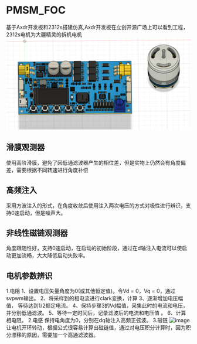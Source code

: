 # PMSM_FOC

基于Axdr开发板和2312s搭建仿真,Axdr开发板在立创开源广场上可以看到工程，2312s电机为大疆精灵的拆机电机
![pic](/AxDr.png)

## 滑膜观测器
使用高阶滑膜，避免了因低通滤波器产生的相位差，但是实物上仍然会有角度偏差，需要根据不同转速进行角度补偿
## 高频注入
采用方波注入的形式，在角度收敛后使用注入两次电压的方式对极性进行辨识，支持0速启动，但是噪声大。
## 非线性磁链观测器
角度跟随性好，支持0速启动，在启动的初始阶段，通过在d轴注入电流可以使启动更加流畅，大大降低启动失败率。
## 电机参数辨识
1.电阻
  1、设置电压矢量角度为0(或其他恒定值)。令Vd = 0，Vq = 0，通过svpwm输出。
  2、将采样到的相电流进行clark变换，计算 
  3、逐渐增加电压幅值， 等待达到1/2额定电流。
  4、保持步骤3的Vd幅值，采集此时的电流和电压，并分别低通滤波。
  5、等待一定时间后，记录滤波后的电流和电压值 。
  6、计算相电阻。
2.电感
  保持电角度为0，分别在dq轴注入高频正弦波。
3.磁链
  ![image](https://github.com/lemontree1433223/PMSM_FOC/assets/54848981/a8fac7a7-8d5b-4753-95ca-58f2debf53a1)
  让电机开环转动，根据公式很容易计算出磁链值，通过对电压积分计算时，因为积分漂移的原因，需要加一个高通滤波器。

